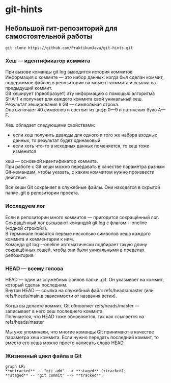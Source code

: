 # git-hints

## Небольшой гит-репозиторий для самостоятельной работы

`git clone https://github.com/PraktikumJava/git-hints.git`  

### Хеш — идентификатор коммита  

При вызове команды git log выводится история коммитов  
Информация о коммите — это набор данных: когда был сделан коммит, содержимое файлов в репозитории на момент коммита и ссылка на предыдущий коммит.   
Git хеширует (преобразует) эту информацию с помощью алгоритма SHA-1 и получает для каждого коммита свой уникальный хеш.  
Результат хеширования в Git — символьная строка.   
Она включает 40 символов и состоит из цифр 0—9 и латинских букв A—F.  

Хеш обладает следующими свойствами:  
* если хеш получить дважды для одного и того же набора входных данных, то результат будет одинаковый  
* если хоть что-то в исходных данных поменяется, то хеш тоже изменится   

хеш — основной идентификатор коммита.  
При работе с Git хеши можно  передавать в качестве параметра разным Git-командам, чтобы указать, с каким коммитом нужно произвести действие.  

Все хеши Git сохраняет в служебные файлы. Они находятся в скрытой папке .git в репозитории проекта.  

### Исследуем лог  

Если в репозитории много коммитов — пригодится сокращённый лог.   
Сокращённый лог вызывают командой git log с флагом --oneline («одной строкой»).  
В терминале появятся  первые несколько символов хеша каждого коммита и комментарии к ним.  
Команда git log --oneline автоматически подбирает такую длину сокращённых хешей, чтобы они были уникальными в пределах репозитория.  

### HEAD — всему голова  

HEAD — один из служебных файлов папки .git. Он указывает на коммит, который сделан последним.  
Внутри HEAD — ссылка на служебный файл: refs/heads/master (или refs/heads/main в зависимости от названия ветки).   

Когда вы делаете коммит, Git обновляет refs/heads/master — записывает в него хеш последнего коммита.   
Получается, что HEAD тоже обновляется, так как ссылается на refs/heads/master  

Мы уже упоминали, что многие команды Git принимают в качестве параметра хеш коммита. Если нужно передать последний коммит, то вместо его хеша можно просто написать слово HEAD.  

### Жизненный цикл файла в Git  

```mermaid  
graph LR;  
**untracked** -- "git add" --> **staged** (+tracked);  
**staged** -- "git commit" --> **tracked**;




